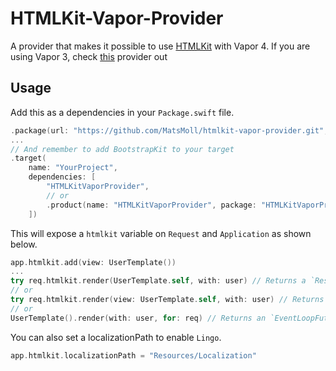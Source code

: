 # HTMLKit-Vapor-Provider

A provider that makes it possible to use [HTMLKit](https://github.com/vapor-community/HTMLKit) with Vapor 4.
If you are using Vapor 3, check [this](https://github.com/MatsMoll/htmlkit-vapor-3-provider) provider out

## Usage

Add this as a dependencies in your `Package.swift` file.
```swift
.package(url: "https://github.com/MatsMoll/htmlkit-vapor-provider.git", from: "1.0.0-beta.4")
...
// And remember to add BootstrapKit to your target
.target(
    name: "YourProject",
    dependencies: [
        "HTMLKitVaporProvider",
        // or
        .product(name: "HTMLKitVaporProvider", package: "HTMLKitVaporProvider")
    ])
```

This will expose a `htmlkit` variable on `Request` and `Application` as shown below.
```swift
app.htmlkit.add(view: UserTemplate())
...
try req.htmlkit.render(UserTemplate.self, with: user) // Returns a `Response`
// or
try req.htmlkit.render(view: UserTemplate.self, with: user) // Returns a `View`
// or
UserTemplate().render(with: user, for: req) // Returns an `EventLoopFuture<View>` and will not require `app.htmlkit.add(view: ...)`
```
You can also set a localizationPath to enable `Lingo`.
```swift
app.htmlkit.localizationPath = "Resources/Localization"
```
